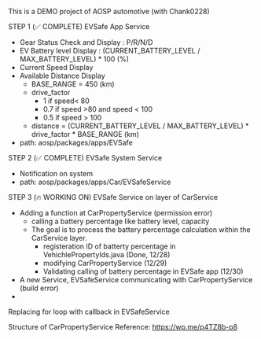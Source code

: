 This is a DEMO project of AOSP automotive (with Chank0228)

STEP 1 (✅ COMPLETE)
EVSafe App Service
*  Gear Status Check and Display : P/R/N/D
*  EV Battery level Display : (CURRENT_BATTERY_LEVEL / MAX_BATTERY_LEVEL) * 100 (%)
*  Current Speed Display
*  Available Distance Display
   * BASE_RANGE = 450 (km)
   * drive_factor
      * 1 if speed< 80
      * 0.7 if speed >80 and speed < 100
      * 0.5 if speed > 100
   * distance = (CURRENT_BATTERY_LEVEL / MAX_BATTERY_LEVEL) * drive_factor * BASE_RANGE (km)
* path: aosp/packages/apps/EVSafe

STEP 2 (✅ COMPLETE)
EVSafe System Service
*  Notification on system
*  path: aosp/packages/apps/Car/EVSafeService

STEP 3 (🔥 WORKING ON) 
EVSafe Service on layer of CarService 
*  Adding a function at CarPropertyService (permission error)
   * calling a battery percentage like battery level, capacity
   * The goal is to process the battery percentage calculation within the CarService layer.
     * registeration ID of batterty percentage in VehichlePropertyIds.java (Done, 12/28)
     * modifying CarPropertyService (12/29)
     * Validating calling of battery percentage in EVSafe app (12/30)    
*  A new Service, EVSafeService communicating with CarPropertyService (build error)
*  
Replacing for loop with callback in EVSafeService 

Structure of CarPropertyService
Reference: https://wp.me/p4TZ8b-p8
